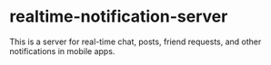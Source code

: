 # realtime-notification-server
This is a server for real-time chat, posts, friend requests, and other notifications in mobile apps.
